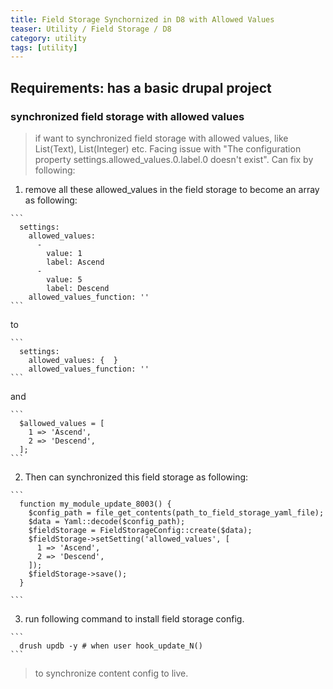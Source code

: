 ```yaml
---
title: Field Storage Synchornized in D8 with Allowed Values
teaser: Utility / Field Storage / D8
category: utility
tags: [utility]
---
```


Requirements: has a basic drupal project
----------------------------------------

### synchronized field storage with allowed values
  > if want to synchronized field storage with allowed values, like List(Text), List(Integer) etc. Facing issue with "The configuration property settings.allowed_values.0.label.0 doesn't exist". Can fix by following:


  1. remove all these allowed_values in the field storage to become an array as following:


    ```
      settings:
        allowed_values:
          -
            value: 1
            label: Ascend
          -
            value: 5
            label: Descend
        allowed_values_function: ''
    ```


  to


    ```
      settings:
        allowed_values: {  }
        allowed_values_function: ''
    ```


  and


    ```
      $allowed_values = [
        1 => 'Ascend',
        2 => 'Descend',
      ];
    ```

  2. Then can synchronized this field storage as following:

    ```
      function my_module_update_8003() {
        $config_path = file_get_contents(path_to_field_storage_yaml_file);
        $data = Yaml::decode($config_path);
        $fieldStorage = FieldStorageConfig::create($data);
        $fieldStorage->setSetting('allowed_values', [
          1 => 'Ascend',
          2 => 'Descend',
        ]);
        $fieldStorage->save();
      }

    ```

  3. run following command to install field storage config.

    ```
      drush updb -y # when user hook_update_N()
    ```

  > to synchronize content config to live.
